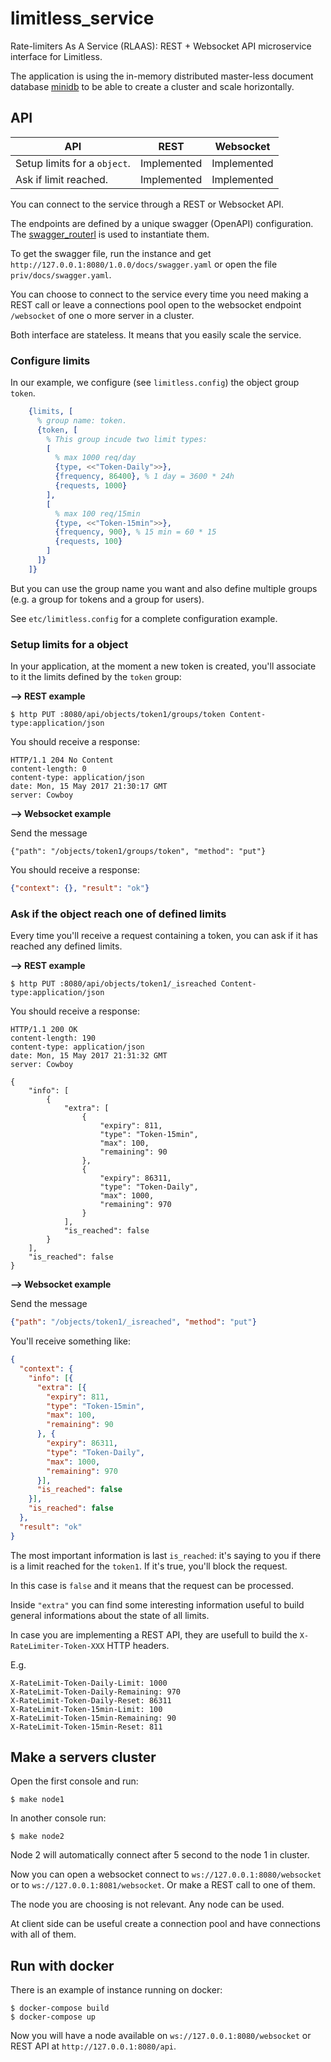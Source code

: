 limitless_service
=================

Rate-limiters As A Service (RLAAS):
REST + Websocket API microservice interface for Limitless.

The application is using the in-memory distributed master-less document
database [minidb](https://github.com/hachreak/minidb) to be able to create
a cluster and scale horizontally.

API
---

API                          | REST         | Websocket
-----------------------------|--------------|-------------
Setup limits for a `object`. | Implemented  | Implemented
Ask if limit reached.        | Implemented  | Implemented

You can connect to the service through a REST or Websocket API.

The endpoints are defined by a unique swagger (OpenAPI) configuration.
The [swagger_routerl](https://github.com/hachreak/swagger_routerl) is used to
instantiate them.

To get the swagger file, run the instance and get
`http://127.0.0.1:8080/1.0.0/docs/swagger.yaml` or
open the file `priv/docs/swagger.yaml`.

You can choose to connect to the service every time you need making a REST call
or leave a connections pool open to the websocket endpoint `/websocket` of
one o more server in a cluster.

Both interface are stateless. It means that you easily scale the service.

### Configure limits

In our example, we configure (see `limitless.config`) the object group
`token`.

```erlang
    {limits, [
      % group name: token.
      {token, [
        % This group incude two limit types:
        [
          % max 1000 req/day
          {type, <<"Token-Daily">>},
          {frequency, 86400}, % 1 day = 3600 * 24h
          {requests, 1000}
        ],
        [
          % max 100 req/15min
          {type, <<"Token-15min">>},
          {frequency, 900}, % 15 min = 60 * 15
          {requests, 100}
        ]
      ]}
    ]}
```

But you can use the group name you want and also define multiple groups
(e.g. a group for tokens and a group for users).

See `etc/limitless.config` for a complete configuration example.

### Setup limits for a object

In your application, at the moment a new token is created, you'll associate
to it the limits defined by the `token` group:

**--> REST example**

    $ http PUT :8080/api/objects/token1/groups/token Content-type:application/json

You should receive a response:

```http
HTTP/1.1 204 No Content
content-length: 0
content-type: application/json
date: Mon, 15 May 2017 21:30:17 GMT
server: Cowboy
```

**--> Websocket example**

Send the message

```
{"path": "/objects/token1/groups/token", "method": "put"}
```

You should receive a response:

```json
{"context": {}, "result": "ok"}
```

### Ask if the object reach one of defined limits

Every time you'll receive a request containing a token, you can ask if it
has reached any defined limits.

**--> REST example**

    $ http PUT :8080/api/objects/token1/_isreached Content-type:application/json

You should receive a response:

```http
HTTP/1.1 200 OK
content-length: 190
content-type: application/json
date: Mon, 15 May 2017 21:31:32 GMT
server: Cowboy

{
    "info": [
        {
            "extra": [
                {
                    "expiry": 811,
                    "type": "Token-15min",
                    "max": 100,
                    "remaining": 90
                },
                {
                    "expiry": 86311,
                    "type": "Token-Daily",
                    "max": 1000,
                    "remaining": 970
                }
            ],
            "is_reached": false
        }
    ],
    "is_reached": false
}
```

**--> Websocket example**

Send the message

```json
{"path": "/objects/token1/_isreached", "method": "put"}
```

You'll receive something like:

```json
{
  "context": {
    "info": [{
      "extra": [{
        "expiry": 811,
        "type": "Token-15min",
        "max": 100,
        "remaining": 90
      }, {
        "expiry": 86311,
        "type": "Token-Daily",
        "max": 1000,
        "remaining": 970
      }],
      "is_reached": false
    }],
    "is_reached": false
  },
  "result": "ok"
}
```

The most important information is last `is_reached`: it's saying to you if
there is a limit reached for the `token1`.
If it's true, you'll block the request.

In this case is `false` and it means that the request can be processed.

Inside `"extra"` you can find some interesting information useful to build
general informations about the state of all limits.

In case you are implementing a REST API, they are usefull to build the
`X-RateLimiter-Token-XXX` HTTP headers.

E.g.

```
X-RateLimit-Token-Daily-Limit: 1000
X-RateLimit-Token-Daily-Remaining: 970
X-RateLimit-Token-Daily-Reset: 86311
X-RateLimit-Token-15min-Limit: 100
X-RateLimit-Token-15min-Remaining: 90
X-RateLimit-Token-15min-Reset: 811
```


Make a servers cluster
----------------------

Open the first console and run:

    $ make node1

In another console run:

    $ make node2

Node 2 will automatically connect after 5 second to the node 1 in cluster.

Now you can open a websocket connect to `ws://127.0.0.1:8080/websocket` or to
`ws://127.0.0.1:8081/websocket`.
Or make a REST call to one of them.

The node you are choosing is not relevant. Any node can be used.

At client side can be useful create a connection pool and have connections
with all of them.

Run with docker
---------------

There is an example of instance running on docker:

    $ docker-compose build
    $ docker-compose up

Now you will have a node available on `ws://127.0.0.1:8080/websocket`
or REST API at `http://127.0.0.1:8080/api`.
